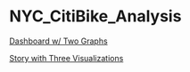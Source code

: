 # NYC_CitiBike_Analysis

[Dashboard w/ Two Graphs](https://public.tableau.com/app/profile/josef.moore/viz/UserTripsbyGenderbyWeekday_16810112213380/Dashboard1?publish=yes)

[Story with Three Visualizations](https://public.tableau.com/app/profile/josef.moore/viz/TripsbyWeekdayperHour_16809384813810/Story1?publish=yes)